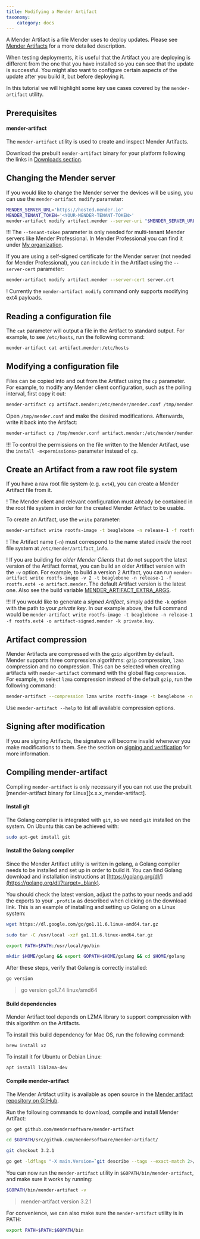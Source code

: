 ```yaml
---
title: Modifying a Mender Artifact
taxonomy:
    category: docs
---
```


A Mender Artifact is a file Mender uses to deploy updates. Please see
[Mender Artifacts](../../architecture/mender-artifacts) for a more detailed
description.

When testing deployments, it is useful that the Artifact you are deploying
is different from the one that you have installed so you can see that the update is successful.
You might also want to configure certain aspects of the update after you build it,
but before deploying it.

In this tutorial we will highlight some key use cases covered by the `mender-artifact` utility.


## Prerequisites

#### mender-artifact

The `mender-artifact` utility is used to create and inspect Mender Artifacts.

Download the prebuilt `mender-artifact` binary for your platform following the links
in [Downloads section](../../downloads#mender-artifact-tool).


## Changing the Mender server

If you would like to change the Mender server the devices will be using,
you can use the `mender-artifact modify` parameter:

```bash
MENDER_SERVER_URL='https://hosted.mender.io'
MENDER_TENANT_TOKEN='<YOUR-MENDER-TENANT-TOKEN>'
mender-artifact modify artifact.mender --server-uri "$MENDER_SERVER_URL" --tenant-token "$MENDER_TENANT_TOKEN"
```

!!! The `--tenant-token` parameter is only needed for multi-tenant Mender servers like Mender Professional. In Mender Professional you can find it under [My organization](https://hosted.mender.io/ui/?target=_blank#/settings/my-organization).

If you are using a self-signed certificate for the Mender server (not needed for Mender Professional), you can
include it in the Artifact using the `--server-cert` parameter:

```bash
mender-artifact modify artifact.mender --server-cert server.crt
```


! Currently the `mender-artifact modify` command only supports modifying ext4 payloads.

## Reading a configuration file

The `cat` parameter will output a file in the Artifact to standard output.
For example, to see `/etc/hosts`, run the following command:

```bash
mender-artifact cat artifact.mender:/etc/hosts
```


## Modifying a configuration file

Files can be copied into and out from the Artifact using the `cp` parameter.
For example, to modify any Mender client configuration, such as the polling interval,
first copy it out:

```bash
mender-artifact cp artifact.mender:/etc/mender/mender.conf /tmp/mender.conf
```

Open `/tmp/mender.conf` and make the desired modifications.
Afterwards, write it back into the Artifact:

```bash
mender-artifact cp /tmp/mender.conf artifact.mender:/etc/mender/mender.conf
```

!!! To control the permissions on the file written to the Mender Artifact, use the `install -m<permissions>` parameter instead of `cp`.


## Create an Artifact from a raw root file system

If you have a raw root file system (e.g. `ext4`), you can create a Mender Artifact
file from it.

! The Mender client and relevant configuration must already be contained in the root file system in order for the created Mender Artifact to be usable.

To create an Artifact, use the `write` parameter:

```bash
mender-artifact write rootfs-image -t beaglebone -n release-1 -f rootfs.ext4 -o artifact.mender
```

! The Artifact name (`-n`) must correspond to the name stated *inside* the root file system at `/etc/mender/artifact_info`.

! If you are building for *older Mender Clients* that do not support the latest
version of the Artifact format, you can build an older Artifact version with the
`-v` option. For example, to build a version 2 Artifact, you can run
`mender-artifact write rootfs-image -v 2 -t beaglebone -n release-1 -f
rootfs.ext4 -o artifact.mender`. The default Artifact version is the latest one.
Also see the build variable
[MENDER_ARTIFACT_EXTRA_ARGS](../yocto-project/variables#mender_artifact_extra_args).

!!! If you would like to generate a *signed Artifact*, simply add the `-k` option with the path to your *private key*. In our example above, the full command would be `mender-artifact write rootfs-image -t beaglebone -n release-1 -f rootfs.ext4 -o artifact-signed.mender -k private.key`.

## Artifact compression

Mender Artifacts are compressed with the `gzip` algorithm by default. Mender
supports three compression algorithms: `gzip` compression, `lzma` compression
and no compression. This can be selected when creating artifacts with
`mender-artifact` command with the global flag `compression`. For example, to
select `lzma` compression instead of the default `gzip`, run the following
command:

```bash
mender-artifact --compression lzma write rootfs-image -t beaglebone -n release-1 -f rootfs.ext4 -o artifact.mender
```

Use `mender-artifact --help` to list all available compression options.

## Signing after modification

If you are signing Artifacts, the signature will become invalid whenever
you make modifications to them. See the section on [signing and verification](../signing-and-verification#an-existing-mender-artifact)
for more information.


## Compiling mender-artifact

Compiling `mender-artifact` is only necessary if you can not use the prebuilt
[mender-artifact binary for Linux][x.x.x_mender-artifact].


#### Install git


The Golang compiler is integrated with `git`, so we need `git` installed
on the system. On Ubuntu this can be achieved with:

```bash
sudo apt-get install git
```


#### Install the Golang compiler

Since the Mender Artifact utility is written in golang,
a Golang compiler needs to be installed and set up in order to build it.
You can find Golang download and installation instructions at
[https://golang.org/dl/](https://golang.org/dl/?target=_blank).

You should check the latest version, adjust the paths to your needs
and add the exports to your `.profile` as described when
clicking on the download link.
This is an example of installing and setting up Golang on a Linux system:

<!--AUTOVERSION: "go%"/ignore-->
```bash
wget https://dl.google.com/go/go1.11.6.linux-amd64.tar.gz
```

<!--AUTOVERSION: "go%"/ignore-->
```bash
sudo tar -C /usr/local -xzf go1.11.6.linux-amd64.tar.gz
```

```bash
export PATH=$PATH:/usr/local/go/bin
```

```bash
mkdir $HOME/golang && export GOPATH=$HOME/golang && cd $HOME/golang
```

After these steps, verify that Golang is correctly installed:

```bash
go version
```

<!--AUTOVERSION: "go%"/ignore-->
> go version go1.7.4 linux/amd64


#### Build dependencies

Mender Artifact tool depends on LZMA library to support compression with this algorithm on the Artifacts.

To install this build dependency for Mac OS, run the following command:
```
brew install xz
```

To install it for Ubuntu or Debian Linux:
```
apt install liblzma-dev
```

#### Compile mender-artifact

The Mender Artifact utility is available as open source in the
[Mender artifact repository on GitHub](https://github.com/mendersoftware/mender-artifact?target=_blank).

Run the following commands to download, compile and install Mender Artifact:

```bash
go get github.com/mendersoftware/mender-artifact
```

```bash
cd $GOPATH/src/github.com/mendersoftware/mender-artifact/
```

<!--AUTOVERSION: "git checkout %"/mender-artifact -->
```bash
git checkout 3.2.1
```

```bash
go get -ldflags "-X main.Version=`git describe --tags --exact-match 2>/dev/null || git rev-parse --short HEAD`" ./...
```

You can now run the `mender-artifact` utility in `$GOPATH/bin/mender-artifact`, and make sure it works
by running:

```bash
$GOPATH/bin/mender-artifact -v
```

<!--AUTOVERSION: "mender-artifact version %"/mender-artifact -->
> mender-artifact version 3.2.1

For convenience, we can also make sure the `mender-artifact` utility is in PATH:

```bash
export PATH=$PATH:$GOPATH/bin
```
